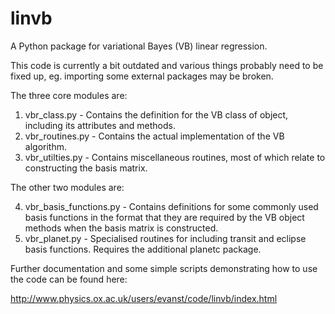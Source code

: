 linvb
=====

A Python package for variational Bayes (VB) linear regression.

This code is currently a bit outdated and various things probably need to be fixed up, eg. importing some external packages may be broken.

The three core modules are:

1. vbr_class.py - Contains the definition for the VB class of object, including its attributes and methods.
2. vbr_routines.py - Contains the actual implementation of the VB algorithm.
3. vbr_utilties.py - Contains miscellaneous routines, most of which relate to constructing the basis matrix.

The other two modules are:

4. vbr_basis_functions.py - Contains definitions for some commonly used basis functions in the format that they are required by the VB object methods when the basis matrix is constructed.
5. vbr_planet.py - Specialised routines for including transit and eclipse basis functions. Requires the additional planetc package.

Further documentation and some simple scripts demonstrating how to use the code can be found here:

http://www.physics.ox.ac.uk/users/evanst/code/linvb/index.html
